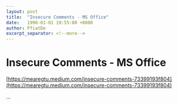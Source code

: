 ```yaml
---
layout: post
title:  "Insecure Comments - MS Office"
date:   1990-01-01 19:55:00 +0000
author: PfiatDe
excerpt_separator: <!--more-->
---
```


# Insecure Comments - MS Office

[https://mearegtu.medium.com/insecure-comments-73399193f804](https://mearegtu.medium.com/insecure-comments-73399193f804)

...
<!--more-->
